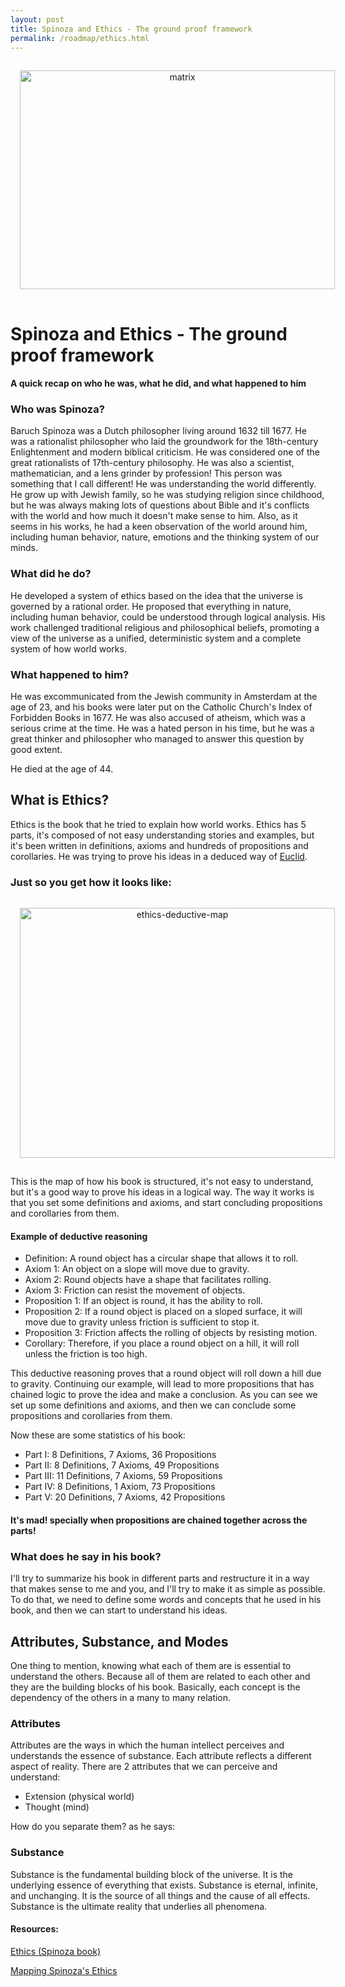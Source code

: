 ```yaml
---
layout: post
title: Spinoza and Ethics - The ground proof framework
permalink: /roadmap/ethics.html
---
```


<div style="text-align:center">
<img src="{{ absolute_url }}/assets/spinoza.jpeg" alt="matrix" title="choice" width="100%" height="350px" style="padding: 15px; " />
</div>

# Spinoza and Ethics - The ground proof framework

#### A quick recap on who he was, what he did, and what happened to him

### Who was Spinoza?

Baruch Spinoza was a Dutch philosopher living around 1632 till 1677. He was a rationalist philosopher who laid the groundwork for the 18th-century Enlightenment and modern biblical criticism. He was considered one of the great rationalists of 17th-century philosophy.
He was also a scientist, mathematician, and a lens grinder by profession!
This person was something that I call different! He was understanding the world differently. He grow up with Jewish family, so he was studying religion since childhood, but he was always making lots of questions about Bible and it's conflicts with the world and how much it doesn't make sense to him.
Also, as it seems in his works, he had a keen observation of the world around him, including human behavior, nature, emotions and the thinking system of our minds.

### What did he do?

He developed a system of ethics based on the idea that the universe is governed by a rational order. He proposed that everything in nature, including human behavior, could be understood through logical analysis. His work challenged traditional religious and philosophical beliefs, promoting a view of the universe as a unified, deterministic system and a complete system of how world works.

### What happened to him?

He was excommunicated from the Jewish community in Amsterdam at the age of 23, and his books were later put on the Catholic Church's Index of Forbidden Books in 1677. He was also accused of atheism, which was a serious crime at the time. He was a hated person in his time, but he was a great thinker and philosopher who managed to answer this question by good extent.

He died at the age of 44.

## What is Ethics?

Ethics is the book that he tried to explain how world works.
Ethics has 5 parts, it's composed of not easy understanding stories and examples, but it's been written in definitions, axioms and hundreds of propositions and corollaries.
He was trying to prove his ideas in a deduced way of [Euclid](https://en.wikipedia.org/wiki/Euclid).

### Just so you get how it looks like:

<div style="text-align:center">
<img src="{{ absolute_url }}/assets/ethics-map.png" alt="ethics-deductive-map" title="ethics-map" width="100%" height="400px" style="padding: 15px; zoom: 100%;" />
</div>

This is the map of how his book is structured, it's not easy to understand, but it's a good way to prove his ideas in a logical way.
The way it works is that you set some definitions and axioms, and start concluding propositions and corollaries from them.

#### Example of deductive reasoning

- Definition: A round object has a circular shape that allows it to roll.
- Axiom 1: An object on a slope will move due to gravity.
- Axiom 2: Round objects have a shape that facilitates rolling.
- Axiom 3: Friction can resist the movement of objects.
- Proposition 1: If an object is round, it has the ability to roll.
- Proposition 2: If a round object is placed on a sloped surface, it will move due to gravity unless friction is sufficient to stop it.
- Proposition 3: Friction affects the rolling of objects by resisting motion.
- Corollary: Therefore, if you place a round object on a hill, it will roll unless the friction is too high.

This deductive reasoning proves that a round object will roll down a hill due to gravity.
Continuing our example, will lead to more propositions that has chained logic to prove the idea and make a conclusion.
As you can see we set up some definitions and axioms, and then we can conclude some propositions and corollaries from them.

Now these are some statistics of his book:

- Part I: 8 Definitions, 7 Axioms, 36 Propositions
- Part II: 8 Definitions, 7 Axioms, 49 Propositions
- Part III: 11 Definitions, 7 Axioms, 59 Propositions
- Part IV: 8 Definitions, 1 Axiom, 73 Propositions
- Part V: 20 Definitions, 7 Axioms, 42 Propositions

#### It's mad! specially when propositions are chained together across the parts!

### What does he say in his book?

I'll try to summarize his book in different parts and restructure it in a way that makes sense to me and you, and I'll try to make it as simple as possible.
To do that, we need to define some words and concepts that he used in his book, and then we can start to understand his ideas.

## Attributes, Substance, and Modes

One thing to mention, knowing what each of them are is essential to understand the others.
Because all of them are related to each other and they are the building blocks of his book.
Basically, each concept is the dependency of the others in a many to many relation.

### Attributes

Attributes are the ways in which the human intellect perceives and understands the essence of substance. Each attribute reflects a different aspect of reality.
There are 2 attributes that we can perceive and understand:

- Extension (physical world)
- Thought (mind)

How do you separate them? as he says:

<!-- > 1D4: By attribute, I understand that which the intellect perceives of substance as constituting its essence.

> 1P2: Two substances having different attributes have nothing in common with one another. -->

### Substance

Substance is the fundamental building block of the universe. It is the underlying essence of everything that exists. Substance is eternal, infinite, and unchanging. It is the source of all things and the cause of all effects. Substance is the ultimate reality that underlies all phenomena.

#### Resources:

[Ethics (Spinoza book)](<https://en.wikipedia.org/wiki/Ethics_(Spinoza_book)>)

[Mapping Spinoza's Ethics](https://ethica.bc.edu/#/graph)

<!-- [Standford Encyclopedia of Philosophy](https://plato.stanford.edu/entries/spinoza/) -->

